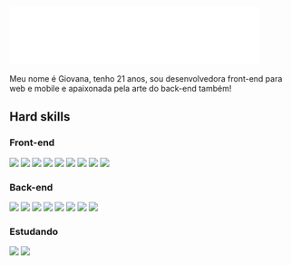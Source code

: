 <img src="https://github.com/giovanappedrozo/giovanappedrozo/blob/main/helloWorld.svg" alt="Hello world!" />

Meu nome é Giovana, tenho 21 anos, sou desenvolvedora front-end para web e mobile e apaixonada pela arte do back-end também!

<h2>Hard skills</h2>
<h3>Front-end</h3>
<div>  
  <img src="https://emojis.slackmojis.com/emojis/images/1643514817/8322/figma.png?1643514817" width="30" />
  <img src="https://emojis.slackmojis.com/emojis/images/1643514112/719/html5.png?1643514112" width="30" />
  <img src="https://emojis.slackmojis.com/emojis/images/1643514272/2411/css.jpg?1643514272" width="30" />
  <img src="https://emojis.slackmojis.com/emojis/images/1643514187/1538/bootstrap.png?1643514187" width="30" />
  <img src="https://emojis.slackmojis.com/emojis/images/1643514058/151/javascript.png?1643514058" width="30" />
  <img src="https://emojis.slackmojis.com/emojis/images/1643514185/1512/jquery.png?1643514185" width="30" />
  <img src="https://emojis.slackmojis.com/emojis/images/1643514173/1383/typescript.png?1643514173" width="30" />
  <img src="https://emojis.slackmojis.com/emojis/images/1643514155/1161/react.png?1643514155" width="30" />
  <img src="https://emojis.slackmojis.com/emojis/images/1645045595/53111/react_native.png?1645045595" width="30" />
  
</div>

<h3>Back-end</h3>
<div>
  <img src="https://emojis.slackmojis.com/emojis/images/1643514480/4638/c-lang.png?1643514480" width="30" />
  <img src="https://emojis.slackmojis.com/emojis/images/1643514067/232/java.png?1643514067" width="30" />
  <img src="https://emojis.slackmojis.com/emojis/images/1643514056/130/php.png?1643514056" width="30" />
  <img src="https://emojis.slackmojis.com/emojis/images/1643514422/3999/csharp.png?1643514422" width="30" />
  <img src="https://emojis.slackmojis.com/emojis/images/1643514064/198/postgresql.png?1643514064" width="30" />
  <img src="https://emojis.slackmojis.com/emojis/images/1643514462/4439/mysql.png?1643514462" width="30" />
  <img src="https://emojis.slackmojis.com/emojis/images/1643514760/7685/git.png?1643514760" width="30" />
  <img src="https://emojis.slackmojis.com/emojis/images/1643514236/2035/svn.png?1643514236" width="30" />
</div>

<h3>Estudando</h3>
<div>
  <img src="https://emojis.slackmojis.com/emojis/images/1643514044/32/python.png?1643514044" width="30" />
  <img src="https://emojis.slackmojis.com/emojis/images/1643514082/390/redux.png?1643514082" width="30" />
</div>

<!--
**giovanappedrozo/giovanappedrozo** is a ✨ _special_ ✨ repository because its `README.md` (this file) appears on your GitHub profile.

Here are some ideas to get you started:

- 🔭 I’m currently working on ...
- 🌱 I’m currently learning ...
- 👯 I’m looking to collaborate on ...
- 🤔 I’m looking for help with ...
- 💬 Ask me about ...
- 📫 How to reach me: ...
- 😄 Pronouns: ...
- ⚡ Fun fact: ...
-->

